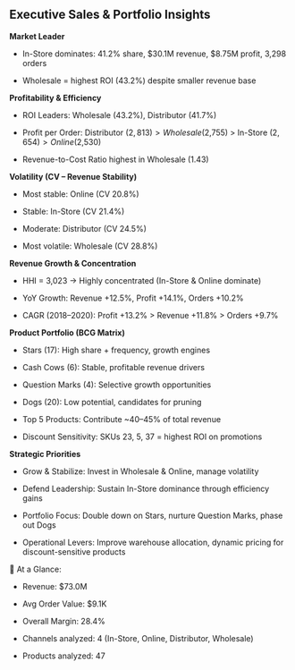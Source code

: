 ## Executive Sales & Portfolio Insights

**Market Leader**

- In-Store dominates: 41.2% share, $30.1M revenue, $8.75M profit, 3,298 orders

- Wholesale = highest ROI (43.2%) despite smaller revenue base

**Profitability & Efficiency**

- ROI Leaders: Wholesale (43.2%), Distributor (41.7%)

- Profit per Order: Distributor ($2,813) > Wholesale ($2,755) > In-Store ($2,654) > Online ($2,530)

- Revenue-to-Cost Ratio highest in Wholesale (1.43)

**Volatility (CV – Revenue Stability)**

- Most stable: Online (CV 20.8%)

- Stable: In-Store (CV 21.4%)

- Moderate: Distributor (CV 24.5%)

- Most volatile: Wholesale (CV 28.8%)

**Revenue Growth & Concentration**

- HHI = 3,023 → Highly concentrated (In-Store & Online dominate)

- YoY Growth: Revenue +12.5%, Profit +14.1%, Orders +10.2%

- CAGR (2018–2020): Profit +13.2% > Revenue +11.8% > Orders +9.7%

**Product Portfolio (BCG Matrix)**

- Stars (17): High share + frequency, growth engines

- Cash Cows (6): Stable, profitable revenue drivers

- Question Marks (4): Selective growth opportunities

- Dogs (20): Low potential, candidates for pruning

- Top 5 Products: Contribute ~40–45% of total revenue

- Discount Sensitivity: SKUs 23, 5, 37 = highest ROI on promotions

**Strategic Priorities**

- Grow & Stabilize: Invest in Wholesale & Online, manage volatility

- Defend Leadership: Sustain In-Store dominance through efficiency gains

- Portfolio Focus: Double down on Stars, nurture Question Marks, phase out Dogs

- Operational Levers: Improve warehouse allocation, dynamic pricing for discount-sensitive products

📌 At a Glance:

- Revenue: $73.0M

- Avg Order Value: $9.1K

- Overall Margin: 28.4%

- Channels analyzed: 4 (In-Store, Online, Distributor, Wholesale)

- Products analyzed: 47